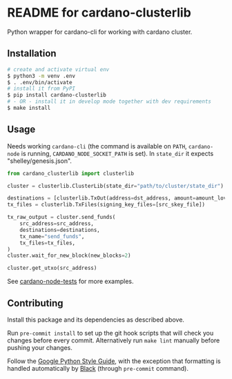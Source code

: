 README for cardano-clusterlib
=============================

Python wrapper for cardano-cli for working with cardano cluster.

Installation
------------

```sh
# create and activate virtual env
$ python3 -m venv .env
$ . .env/bin/activate
# install it from PyPI
$ pip install cardano-clusterlib
# - OR - install it in develop mode together with dev requirements
$ make install
```

Usage
-----

Needs working `cardano-cli` (the command is available on `PATH`, `cardano-node` is running, `CARDANO_NODE_SOCKET_PATH` is set). In `state_dir` it expects "shelley/genesis.json".

```python
from cardano_clusterlib import clusterlib

cluster = clusterlib.ClusterLib(state_dir="path/to/cluster/state_dir")

destinations = [clusterlib.TxOut(address=dst_address, amount=amount_lovelace)]
tx_files = clusterlib.TxFiles(signing_key_files=[src_skey_file])

tx_raw_output = cluster.send_funds(
    src_address=src_address,
    destinations=destinations,
    tx_name="send_funds",
    tx_files=tx_files,
)
cluster.wait_for_new_block(new_blocks=2)

cluster.get_utxo(src_address)
```

See [cardano-node-tests](https://github.com/input-output-hk/cardano-node-tests) for more examples.


Contributing
------------

Install this package and its dependencies as described above.

Run `pre-commit install` to set up the git hook scripts that will check you changes before every commit. Alternatively run `make lint` manually before pushing your changes.

Follow the [Google Python Style Guide](https://google.github.io/styleguide/pyguide.html), with the exception that formatting is handled automatically by [Black](https://github.com/psf/black) (through `pre-commit` command).
